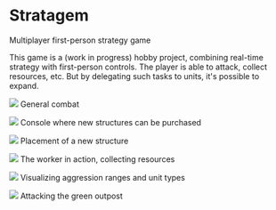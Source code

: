 # Stratagem
Multiplayer first-person strategy game

This game is a (work in progress) hobby project, combining real-time strategy with first-person controls. The player is able to attack, collect resources, etc. But by delegating such tasks to units, it's possible to expand.

![](http://imgur.com/XDK7yb2.png)
General combat

![](http://imgur.com/xoo857n.png)
Console where new structures can be purchased

![](http://imgur.com/McmD4MQ.png)
Placement of a new structure

![](http://imgur.com/rgPY9Fs.png)
The worker in action, collecting resources

![](http://imgur.com/ixMOOMk.png)
Visualizing aggression ranges and unit types

![](http://imgur.com/j20EdH3.png)
Attacking the green outpost
